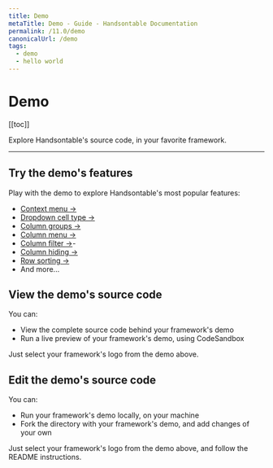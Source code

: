 ```yaml
---
title: Demo
metaTitle: Demo - Guide - Handsontable Documentation
permalink: /11.0/demo
canonicalUrl: /demo
tags:
  - demo
  - hello world
---
```


# Demo

[[toc]]

Explore Handsontable's source code, in your favorite framework.

---

<BigExample preview="/examples/next/docs/js/demo/">
  <BigExampleSource 
  label="JavaScript"
  icon="js"
  target="/examples/next/docs/js/demo/"></BigExampleSource>
  <BigExampleSource 
  label="TypeScript"
  icon="ts"
  target="/examples/next/docs/ts/demo/"></BigExampleSource>
  <BigExampleSource 
  label="Angular"    
  icon="angular"
  target="/examples/next/docs/angular/demo/"></BigExampleSource>
  <BigExampleSource 
  label="React"
  icon="react"
  target="/examples/next/docs/react/demo/"></BigExampleSource>
  <BigExampleSource 
  label="Vue"
  icon="vue"
  target="/examples/next/docs/vue/demo/"></BigExampleSource>
</BigExample>

## Try the demo's features

Play with the demo to explore Handsontable's most popular features:

- [Context menu &#8594;](@/guides/accessories-and-menus/context-menu.md)
- [Dropdown cell type &#8594;](@/guides/cell-types/dropdown-cell-type.md)
- [Column groups &#8594;](@/guides/columns/column-groups.md)
- [Column menu &#8594;](@/guides/columns/column-menu.md)
- [Column filter &#8594;](@/guides/columns/column-filter.md)- 
- [Column hiding &#8594;](@/guides/columns/column-hiding.md)
- [Row sorting &#8594;](@/guides/rows/row-sorting.md)
- And more...

## View the demo's source code

You can:
- View the complete source code behind your framework's demo
- Run a live preview of your framework's demo, using CodeSandbox

Just select your framework's logo from the demo above.

## Edit the demo's source code

You can: 
- Run your framework's demo locally, on your machine
- Fork the directory with your framework's demo, and add changes of your own

Just select your framework's logo from the demo above, and follow the README instructions.
